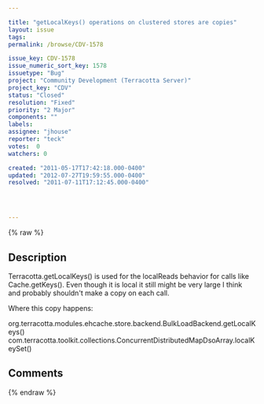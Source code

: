 ```yaml
---

title: "getLocalKeys() operations on clustered stores are copies"
layout: issue
tags: 
permalink: /browse/CDV-1578

issue_key: CDV-1578
issue_numeric_sort_key: 1578
issuetype: "Bug"
project: "Community Development (Terracotta Server)"
project_key: "CDV"
status: "Closed"
resolution: "Fixed"
priority: "2 Major"
components: ""
labels: 
assignee: "jhouse"
reporter: "teck"
votes:  0
watchers: 0

created: "2011-05-17T17:42:18.000-0400"
updated: "2012-07-27T19:59:55.000-0400"
resolved: "2011-07-11T17:12:45.000-0400"




---
```


{% raw %}

## Description

<div markdown="1" class="description">

Terracotta.getLocalKeys() is used for the localReads behavior for calls like Cache.getKeys(). Even though it is local it still might be very large I think and probably shouldn't make a copy on each call. 

Where this copy happens: 
 
  org.terracotta.modules.ehcache.store.backend.BulkLoadBackend.getLocalKeys()
  com.terracotta.toolkit.collections.ConcurrentDistributedMapDsoArray.localKeySet()




</div>

## Comments



{% endraw %}
